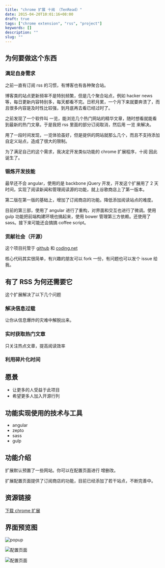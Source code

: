 ```yaml
---
title: "chrome 扩展 十阅 （TenRead）"
date: 2015-04-20T10:01:16+08:00
draft: true
tags: ["chrome extension", "rss", "project"]
keywords: []
description: ""
slug: ""
---
```


## 为何要做这个东西

### 满足自身需求

之前一直有订阅 rss 的习惯，有博客也有各种聚合站。

博客类的站点更新频率不是特别频繁，但是几个聚合站点，例如 hacker news 等，每日更新内容特别多，每天都看不完。日积月累，一个月下来就要奔溃了，而且很多内容是及时性比较强，到月底再去看已经过时了。

之前发现了一个软件叫 一览，能浏览几个热门网站的精华文章，随时想看就能看到最新的热门文章。于是我把 rss 里面的部分订阅取消，然后用 一览 来解决。

用了一段时间发现，一览体验虽好，但是提供的网站就那么几个，而且不支持添加自定义站点，造成了很大的限制。

为了满足自己的这个需求，我决定开发类似功能的 chrome 扩展程序，十阅 因此诞生了。

### 锻炼开发技能

最早还不会 angular，使用的是 backbone jQuery 开发，开发这个扩展用了 2 天时间，实现了阅读新闻和管理阅读源的功能，就上谷歌商店上了第一版本。

第二版在第一版的基础上，增加了订阅商店的功能。降低添加阅读站点的难度。

目前的第三部，使用了 angular 进行了重构，对界面和交互也进行了微调。使用 gulp 功能把前端构建环境也搞起来，使用 bower 管理第三方依赖。还使用了 sass。接下来可能还会搞搞 coffee script。

### 贡献社会（开源）

这个项目托管于 [github](https://github.com/wtser/simpleNews--ext) 和 [coding.net](https://coding.net/u/wtser/p/ten-read)

核心代码其实很简单，有兴趣的朋友可以 fork 一份，有问题也可以发个 issue 给我。

## 有了 RSS 为何还需要它

这个扩展解决了以下几个问题

### 解决信息过载

让你从信息爆炸的灾难中解脱出来。

### 实时获取热门文章

只关注热点文章，提高阅读效率

### 利用碎片化时间

## 愿景

- 让更多的人受益于此项目
- 希望更多人加入开源行列

## 功能实现使用的技术与工具

- angular
- zepto
- sass
- gulp

## 功能介绍

扩展默认预置了一些网站。你可以在配置页面进行 增删改。

扩展配置页面提供了订阅商店的功能，目前已经添加了若干站点，不断完善中。

## 资源链接

[下载 chrome 扩展](https://chrome.google.com/webstore/detail/%E5%8D%81%E9%98%85/bpnpkcfhagdgccpikdkldbnngifepibc)

## 界面预览图

![popup][1]

![配置页面][2]

![配置页面][3]

[1]: https://sfault-image.b0.upaiyun.com/312/917/3129176156-5535160977568_articlex
[2]: https://sfault-image.b0.upaiyun.com/102/079/1020794188-553515ffddfc7_articlex
[3]: https://sfault-image.b0.upaiyun.com/106/578/1065781510-553515ec64def_articlex

